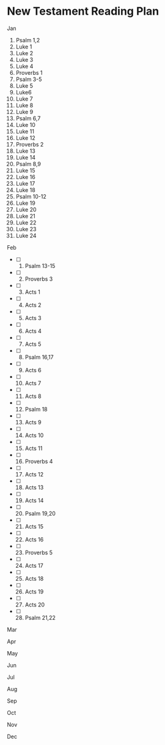 # New Testament Reading Plan

Jan

1. Psalm 1,2
2. Luke 1
3. Luke 2
4. Luke 3
5. Luke 4
6. Proverbs 1
7. Psalm 3-5
8. Luke 5
9. Luke6
10. Luke 7
11. Luke 8
12. Luke 9
13. Psalm 6,7
14. Luke 10
15. Luke 11
16. Luke 12
17. Proverbs 2
18. Luke 13
19. Luke 14
20. Psalm 8,9
21. Luke 15
22. Luke 16
23. Luke 17
24. Luke 18
25. Psalm 10-12
26. Luke 19
27. Luke 20
28. Luke 21
29. Luke 22
30. Luke 23
31. Luke 24

Feb

- [ ]  1. Psalm 13-15
- [ ]  2. Proverbs 3
- [ ]  3. Acts 1
- [ ]  4. Acts 2
- [ ]  5. Acts 3
- [ ]  6. Acts 4
- [ ]  7. Acts 5
- [ ]  8. Psalm 16,17
- [ ]  9. Acts 6
- [ ]  10. Acts 7
- [ ]  11. Acts 8
- [ ]  12. Psalm 18
- [ ]  13. Acts 9
- [ ]  14. Acts 10
- [ ]  15. Acts 11
- [ ]  16. Proverbs 4
- [ ]  17. Acts 12
- [ ]  18. Acts 13
- [ ]  19. Acts 14
- [ ]  20. Psalm 19,20
- [ ]  21. Acts 15
- [ ]  22. Acts 16
- [ ]  23. Proverbs 5
- [ ]  24. Acts 17
- [ ]  25. Acts 18
- [ ]  26. Acts 19
- [ ]  27. Acts 20
- [ ]  28. Psalm 21,22

Mar

Apr

May

Jun

Jul

Aug

Sep

Oct

Nov

Dec